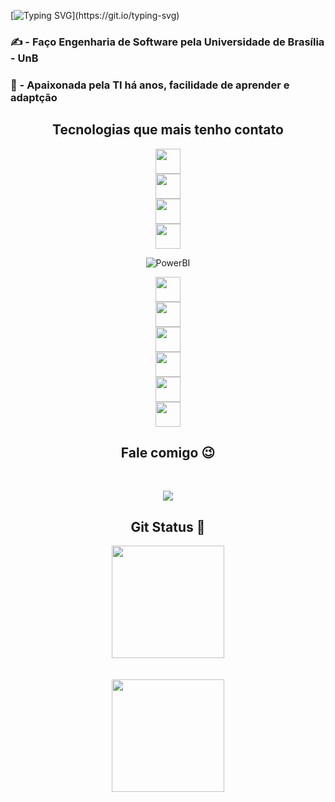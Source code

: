 [![Typing SVG](https://readme-typing-svg.demolab.com/?center=true&lines=Olá,+meu+nome+é+Raissa+Andrade.;)](https://git.io/typing-svg)

### ✍️ - Faço Engenharia de Software pela Universidade de Brasília - UnB
### 💙 - Apaixonada pela TI há anos, facilidade de aprender e adaptção 

## <center> Tecnologias que mais tenho contato </center>

<center> <img src="https://cdn.jsdelivr.net/gh/devicons/devicon@latest/icons/html5/html5-original.svg" width="40" height="40"/>

<center> <img src="https://cdn.jsdelivr.net/gh/devicons/devicon@latest/icons/css3/css3-original.svg" width="40" height="40"/>

<center> <img src="https://cdn.jsdelivr.net/gh/devicons/devicon@latest/icons/angular/angular-original.svg" width="40" height="40" />

<center> <img src="https://cdn.jsdelivr.net/gh/devicons/devicon@latest/icons/markdown/markdown-original.svg" width="40" height="40" />
          
 ![PowerBI](https://img.shields.io/badge/-PowerBI-F2C811?style=flat-square&logo=powerbi&logoColor=black)

<center> <img src="https://cdn.jsdelivr.net/gh/devicons/devicon@latest/icons/python/python-original.svg" width="40" height="40"/>

<center> <img src="https://cdn.jsdelivr.net/gh/devicons/devicon@latest/icons/azuresqldatabase/azuresqldatabase-original.svg" width="40" height="40"/>

<center> <img src="https://cdn.jsdelivr.net/gh/devicons/devicon@latest/icons/figma/figma-original.svg" width="40" height="40"/>

<center> <img src="https://cdn.jsdelivr.net/gh/devicons/devicon@latest/icons/github/github-original.svg" width="40" height="40" />

<center><img src="https://cdn.jsdelivr.net/gh/devicons/devicon@latest/icons/azure/azure-original.svg" width="40" height="40" />

<center> <img src="https://cdn.jsdelivr.net/gh/devicons/devicon@latest/icons/vscode/vscode-original.svg" width="40" height="40"/>
          

          

<br>

## Fale comigo 😉
<br>

<div>

<a href="https://www.linkedin.com/in/raissa-andrade-b2908a1b4/" target="_blank"><img loading="lazy" src="https://img.shields.io/badge/-LinkedIn-%230077B5?style=for-the-badge&logo=linkedin&logoColor=white" target="_blank"></a>   
</div>

## Git Status 🤩
<div>
    <a href="https://github.com/RaissaAndradeS">
        <img loading="lazy" height="180em" src="https://github-readme-stats.vercel.app/api/top-langs/?username=RaissaAndradeS&layout=compact&langs_count=7&theme=dracula"/>
    </a> <br> <br> <br>
    <a href="https://github.com/RaissaAndradeS">
        <img loading="lazy" height="180em" src="https://github-readme-stats.vercel.app/api?username=RaissaAndradeS&show_icons=true&theme=dracula&include_all_commits=true&count_private=true"/>
    </a>
</div>
          
          
          
          

